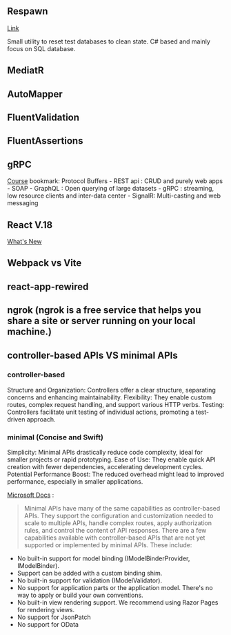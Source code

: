 ## Respawn

[Link](https://github.com/jbogard/Respawn)

Small utility to reset test databases to clean state. C# based and mainly focus on SQL database.


## MediatR

## AutoMapper

## FluentValidation

## FluentAssertions

## gRPC
[Course](https://app.pluralsight.com/library/courses/aspdotnet-core-6-using-grpc/table-of-contents) bookmark: Protocol Buffers
    - REST api : CRUD and purely web apps
    - SOAP
    - GraphQL : Open querying of large datasets
    - gRPC : streaming, low resource clients and inter-data center
    - SignalR: Multi-casting and web messaging


## React V.18
[What's New](https://blog.appsignal.com/2022/04/13/whats-new-in-react-18.html)

## Webpack vs Vite

## react-app-rewired

## ngrok (ngrok is a free service that helps you share a site or server running on your local machine.)

## controller-based APIs VS minimal APIs
### controller-based 
Structure and Organization: Controllers offer a clear structure, separating concerns and enhancing maintainability.
Flexibility: They enable custom routes, complex request handling, and support various HTTP verbs.
Testing: Controllers facilitate unit testing of individual actions, promoting a test-driven approach.

### minimal (Concise and Swift)
Simplicity: Minimal APIs drastically reduce code complexity, ideal for smaller projects or rapid prototyping.
Ease of Use: They enable quick API creation with fewer dependencies, accelerating development cycles.
Potential Performance Boost: The reduced overhead might lead to improved performance, especially in smaller applications.

[Microsoft Docs](https://learn.microsoft.com/en-us/aspnet/core/fundamentals/apis?view=aspnetcore-9.0) : 

> Minimal APIs have many of the same capabilities as controller-based APIs. They support the configuration and customization needed to scale to multiple APIs, handle complex routes, apply authorization rules, and control the content of API responses. There are a few capabilities available with controller-based APIs that are not yet supported or implemented by minimal APIs. These include:

- No built-in support for model binding (IModelBinderProvider, IModelBinder). 
- Support can be added with a custom binding shim.
- No built-in support for validation (IModelValidator).
- No support for application parts or the application model. There's no way to apply or build your own conventions.
- No built-in view rendering support. We recommend using Razor Pages for rendering views.
- No support for JsonPatch
- No support for OData
